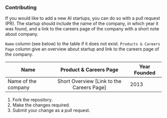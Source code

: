 ### Contributing

If you would like to add a new AI startups, you can do so with a pull request (PR). 
The startup should include the name of the company, in which year it was found, and a link to the careers page of the company with a short note about company.

`Name` column (see below) to the table if it does not exist. 
`Products & Careers Page` column give an overview about startup and link to the careers page of the company.

| Name           | Product & Careers Page  |  Year Founded |
| ------------- | :-----:| --- | 
|Name of the company | Short Overview [Link to the Careers Page]  | 2013 | 

1. Fork the repository.
2. Make the changes required.
3. Submit your change as a pull request.
